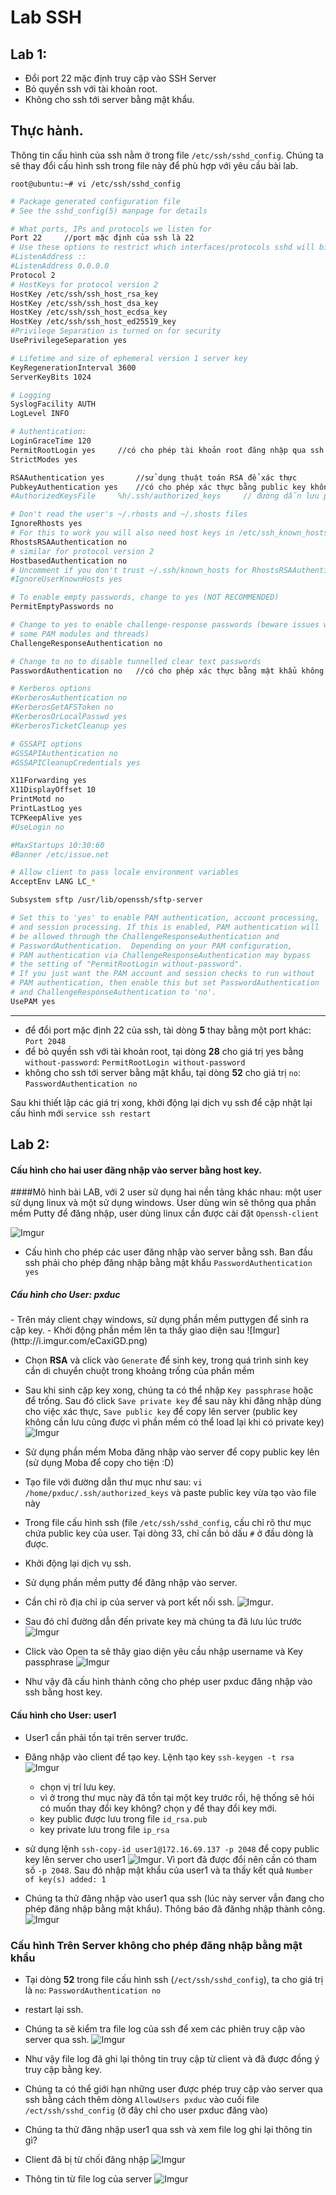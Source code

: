 # Lab SSH

## Lab 1: 

- Đổi port 22 mặc định truy cập vào SSH Server
- Bỏ quyền ssh với tài khoản root.
- Không cho ssh tới server bằng mật khẩu.

## Thực hành.
Thông tin cấu hình của ssh nằm ở trong file `/etc/ssh/sshd_config`. Chúng ta sẽ thay đổi cấu hình ssh trong file này để phù hợp với yêu cầu bài lab.

`root@ubuntu:~# vi /etc/ssh/sshd_config`

```sh
# Package generated configuration file
# See the sshd_config(5) manpage for details

# What ports, IPs and protocols we listen for
Port 22 	//port mặc định của ssh là 22
# Use these options to restrict which interfaces/protocols sshd will bind to
#ListenAddress ::
#ListenAddress 0.0.0.0
Protocol 2
# HostKeys for protocol version 2
HostKey /etc/ssh/ssh_host_rsa_key
HostKey /etc/ssh/ssh_host_dsa_key
HostKey /etc/ssh/ssh_host_ecdsa_key
HostKey /etc/ssh/ssh_host_ed25519_key
#Privilege Separation is turned on for security
UsePrivilegeSeparation yes

# Lifetime and size of ephemeral version 1 server key
KeyRegenerationInterval 3600
ServerKeyBits 1024

# Logging
SyslogFacility AUTH
LogLevel INFO

# Authentication:
LoginGraceTime 120
PermitRootLogin yes		//có cho phép tài khoản root đăng nhập qua ssh không
StrictModes yes

RSAAuthentication yes		//sử dụng thuật toán RSA để xác thực
PubkeyAuthentication yes	//có cho phép xác thực bằng public key không
#AuthorizedKeysFile     %h/.ssh/authorized_keys		// đường dẫn lưu public key.

# Don't read the user's ~/.rhosts and ~/.shosts files
IgnoreRhosts yes
# For this to work you will also need host keys in /etc/ssh_known_hosts
RhostsRSAAuthentication no
# similar for protocol version 2
HostbasedAuthentication no
# Uncomment if you don't trust ~/.ssh/known_hosts for RhostsRSAAuthentication
#IgnoreUserKnownHosts yes

# To enable empty passwords, change to yes (NOT RECOMMENDED)
PermitEmptyPasswords no

# Change to yes to enable challenge-response passwords (beware issues with
# some PAM modules and threads)
ChallengeResponseAuthentication no

# Change to no to disable tunnelled clear text passwords
PasswordAuthentication no	//có cho phép xác thực bằng mật khẩu không

# Kerberos options
#KerberosAuthentication no
#KerberosGetAFSToken no
#KerberosOrLocalPasswd yes
#KerberosTicketCleanup yes

# GSSAPI options
#GSSAPIAuthentication no
#GSSAPICleanupCredentials yes

X11Forwarding yes
X11DisplayOffset 10
PrintMotd no
PrintLastLog yes
TCPKeepAlive yes
#UseLogin no

#MaxStartups 10:30:60
#Banner /etc/issue.net

# Allow client to pass locale environment variables
AcceptEnv LANG LC_*

Subsystem sftp /usr/lib/openssh/sftp-server

# Set this to 'yes' to enable PAM authentication, account processing,
# and session processing. If this is enabled, PAM authentication will
# be allowed through the ChallengeResponseAuthentication and
# PasswordAuthentication.  Depending on your PAM configuration,
# PAM authentication via ChallengeResponseAuthentication may bypass
# the setting of "PermitRootLogin without-password".
# If you just want the PAM account and session checks to run without
# PAM authentication, then enable this but set PasswordAuthentication
# and ChallengeResponseAuthentication to 'no'.
UsePAM yes
```                                                                                                                                                       

---

- để đổi port mặc định 22 của ssh, tài dòng **5** thay bằng một port khác: `Port 2048`
- để bỏ quyền ssh với tài khoản root, tại dòng **28** cho giá trị yes bằng `without-password`: `PermitRootLogin without-password`
- không cho ssh tới server bằng mật khẩu, tại dòng **52** cho giá trị `no`: `PasswordAuthentication no`

Sau khi thiết lập các giá trị xong, khởi động lại dịch vụ ssh để cập nhật lại cấu hình mới `service ssh restart`

## Lab 2:
#### Cấu hình cho hai user đăng nhập vào server bằng host key.
####Mô hình bài LAB, với 2 user sử dụng hai nền tảng khác nhau: một user sử dụng linux và một sử dụng windows. User dùng win sẽ thông qua phần mềm Putty để đăng nhập, user dùng linux cần được cài đặt `Openssh-client`

![Imgur](http://i.imgur.com/n3eSwiv.png)


- Cấu hình cho phép các user đăng nhập vào server bằng ssh.
	Ban đầu ssh phải cho phép đăng nhập bằng mật khẩu `PasswordAuthentication yes`

<h5>Cấu hình cho User: pxduc</h5>
- Trên máy client chạy windows, sử dụng phần mềm puttygen để sinh ra cặp key.
- Khởi động phần mềm lên ta thấy giao diện sau
	![Imgur](http://i.imgur.com/eCaxiGD.png) 

- Chọn **RSA** và click vào `Generate` để sinh key, trong quá trình sinh key cần di chuyển chuột trong khoảng trống của phần mềm
- Sau khi sinh cặp key xong, chúng ta có thể nhập `Key passphrase` hoặc để trống. Sau đó click `Save private key` để sau này khi đăng nhập dùng cho việc xác thực, `Save public key` để copy lên server (public key không cần lưu cũng được vì phần mềm có thể load lại khi có private key)
	 ![Imgur](http://i.imgur.com/Hfu80yf.png)

- Sử dụng phần mềm Moba đăng nhập vào server để copy public key lên (sử dụng Moba để copy cho tiện :D)
- Tạo file với đường dẫn thư mục như sau: `vi /home/pxduc/.ssh/authorized_keys` và paste public key vừa tạo vào file này
- Trong file cấu hình ssh (file `/etc/ssh/sshd_config`, cấu chỉ rõ thư mục chứa public key của user. Tại dòng 33, chỉ cần bỏ dấu `#` ở đầu dòng là được.
- Khởi động lại dịch vụ ssh.
- Sử dụng phần mềm putty để đăng nhập vào server.
- Cần chỉ rõ địa chỉ ip của server và port kết nối ssh. 
	![Imgur](http://i.imgur.com/2tlLhEJ.png).

- Sau đó chỉ đường dẫn đến private key mà chúng ta đã lưu lúc trước 
	![Imgur](http://i.imgur.com/gZh86ms.png)

- Click vào Open ta sẽ thây giao diện yêu cầu nhập username và Key passphrase 
	![Imgur](http://i.imgur.com/JWpgaS1.png)

- Như vậy đã cấu hình thành công cho phép user pxduc đăng nhập vào ssh bằng host key.

#### Cấu hình cho User: user1
- User1 cần phải tồn tại trên server trước.

- Đăng nhập vào client để tạo key. Lệnh tạo key `ssh-keygen -t rsa`
	![Imgur](http://i.imgur.com/7vql9te.png)
	- chọn vị trí lưu key.
	- vì ở trong thư mục này đã tồn tại một key trước rồi, hệ thống sẽ hỏi có muốn thay đổi key không? chọn y để thay đổi key mới.
	- key public được lưu trong file `id_rsa.pub`
	- key private lưu trong file `ip_rsa`

- sử dụng lệnh `ssh-copy-id user1@172.16.69.137 -p 2048` để copy public key lên server cho user1 
	![Imgur](http://i.imgur.com/y2zCfWY.png).
	Vì port đã được đổi nên cần có tham số `-p 2048`. Sau đó nhập mật khẩu của user1 và ta thấy kết quả `Number of key(s) added: 1`

- Chúng ta thử đăng nhập vào user1 qua ssh (lúc này server vẫn đang cho phép đăng nhập bằng mật khẩu). Thông báo đã đănhg nhập thành công. 
	![Imgur](http://i.imgur.com/QS5Lvke.png) 

### Cấu hình Trên Server không cho phép đăng nhập bằng mật khẩu
- Tại dòng **52** trong file cấu hình ssh (`/ect/ssh/sshd_config`), ta cho giá trị là `no`: `PasswordAuthentication no`
- restart lại ssh.
- Chúng ta sẽ kiểm tra file log của ssh để xem các phiên truy cập vào server qua ssh. 
	![Imgur](http://i.imgur.com/ua66WAA.png)

- Như vậy file log đã ghi lại thông tin truy cập từ client và đã được đồng ý truy cập bằng key.
- Chúng ta có thể giới hạn những user được phép truy cập vào server qua ssh bằng cách thêm dòng  `AllowUsers pxduc` vào cuối file `/ect/ssh/sshd_config` (ở đây chỉ cho user pxduc đăng vào)
- Chúng ta thử đăng nhập user1 qua ssh và xem file log ghi lại thông tin gì?
- Client đã bị từ chối đăng nhập 
	![Imgur](http://i.imgur.com/QyFzpF6.png)

- Thông tin từ file log của server 
	![Imgur](http://i.imgur.com/srP4LZz.png)
